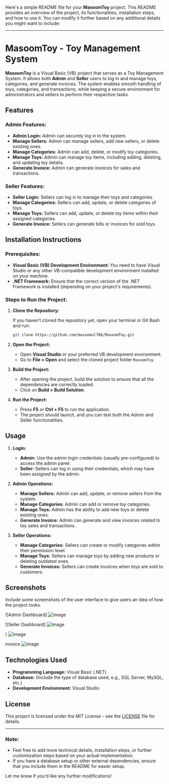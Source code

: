 Here's a simple README file for your **MasoomToy** project. This README provides an overview of the project, its functionalities, installation steps, and how to use it. You can modify it further based on any additional details you might want to include:

---

# MasoomToy - Toy Management System

**MasoomToy** is a Visual Basic (VB) project that serves as a Toy Management System. It allows both **Admin** and **Seller** users to log in and manage toys, categories, and generate invoices. The system enables smooth handling of toys, categories, and transactions, while keeping a secure environment for administrators and sellers to perform their respective tasks.

## Features

### Admin Features:
- **Admin Login:** Admin can securely log in to the system.
- **Manage Sellers:** Admin can manage sellers, add new sellers, or delete existing ones.
- **Manage Categories:** Admin can add, delete, or modify toy categories.
- **Manage Toys:** Admin can manage toy items, including adding, deleting, and updating toy details.
- **Generate Invoice:** Admin can generate invoices for sales and transactions.

### Seller Features:
- **Seller Login:** Sellers can log in to manage their toys and categories.
- **Manage Categories:** Sellers can add, update, or delete categories of toys.
- **Manage Toys:** Sellers can add, update, or delete toy items within their assigned categories.
- **Generate Invoice:** Sellers can generate bills or invoices for sold toys.

## Installation Instructions

### Prerequisites:
- **Visual Basic (VB) Development Environment:** You need to have Visual Studio or any other VB-compatible development environment installed on your machine.
- **.NET Framework:** Ensure that the correct version of the .NET Framework is installed (depending on your project's requirements).

### Steps to Run the Project:

1. **Clone the Repository:**

    If you haven't cloned the repository yet, open your terminal or Git Bash and run:

    ```bash
    git clone https://github.com/masoomul786/MasoomToy.git
    ```

2. **Open the Project:**

    - Open **Visual Studio** or your preferred VB development environment.
    - Go to **File > Open** and select the cloned project folder `MasoomToy`.

3. **Build the Project:**

    - After opening the project, build the solution to ensure that all the dependencies are correctly loaded.
    - Click on **Build > Build Solution**.

4. **Run the Project:**

    - Press **F5** or **Ctrl + F5** to run the application.
    - The project should launch, and you can test both the Admin and Seller functionalities.

## Usage

1. **Login:**
   - **Admin:** Use the admin login credentials (usually pre-configured) to access the admin panel.
   - **Seller:** Sellers can log in using their credentials, which may have been assigned by the admin.

2. **Admin Operations:**
   - **Manage Sellers:** Admin can add, update, or remove sellers from the system.
   - **Manage Categories:** Admin can add or remove toy categories.
   - **Manage Toys:** Admin has the ability to add new toys or delete existing ones.
   - **Generate Invoice:** Admin can generate and view invoices related to toy sales and transactions.

3. **Seller Operations:**
   - **Manage Categories:** Sellers can create or modify categories within their permission level.
   - **Manage Toys:** Sellers can manage toys by adding new products or deleting outdated ones.
   - **Generate Invoices:** Sellers can create invoices when toys are sold to customers.

## Screenshots

Include some screenshots of the user interface to give users an idea of how the project looks.

![Admin Dashboard] ![image](https://github.com/user-attachments/assets/ebf6c413-acb1-48fc-8241-1d2ccee3e3d7)

![Seller Dashboard] ![image](https://github.com/user-attachments/assets/f8826aad-cb3e-4b39-a77f-1f51b7f7f299)

)
![image](https://github.com/user-attachments/assets/9773d949-9850-43c9-8841-acb1ae888580)

invoice ![image](https://github.com/user-attachments/assets/5ea3d064-6af4-409f-97fc-a448bc73417a)




## Technologies Used

- **Programming Language:** Visual Basic (.NET)
- **Database:** (Include the type of database used, e.g., SQL Server, MySQL, etc.)
- **Development Environment:** Visual Studio

## License

This project is licensed under the MIT License - see the [LICENSE](LICENSE) file for details.

---

### Note:
- Feel free to add more technical details, installation steps, or further customization steps based on your actual implementation.
- If you have a database setup or other external dependencies, ensure that you include them in the README for easier setup.

Let me know if you'd like any further modifications!
